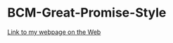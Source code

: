 # BCM-Great-Promise-Style

[Link to my webpage on the Web](https://brendamenjivar-22.github.io/Best-Christian-Movies/)


